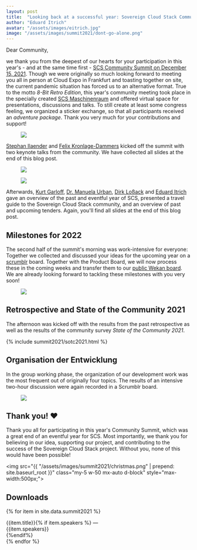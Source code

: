 ```yaml
---
layout: post
title:  "Looking back at a successful year: Sovereign Cloud Stack Community Summit 2021"
author: "Eduard Itrich"
avatar: "/assets/images/eitrich.jpg"
image: "/assets/images/summit2021/dont-go-alone.png"
---
```


Dear Community,

we thank you from the deepest of our hearts for your participation in this year's - and at the same time first - [SCS Community Summit on December 15, 2021](https://eventyay.com/e/cf85f6e7). Though we were originally so much looking forward to meeting you all in person at Cloud Expo in Frankfurt and toasting together on site, the current pandemic situation has forced us to an alternative format. True to the motto *8-Bit Retro Edition*, this year's community meeting took place in the specially created [SCS Maschinenraum](https://github.com/SovereignCloudStack/scs-maschinenraum) and offered virtual space for presentations, discussions and talks. To still create at least some congress feeling, we organized a sticker exchange, so that all participants received an *adventure package*. Thank you very much for your contributions and support!

<figure class="figure mx-auto d-block" style="width:70%">
  <a href="{{ "/assets/images/summit2021/sticker-exchange-2021.jpg" | prepend: site.baseurl_root }}">
    <img src="{{ "/assets/images/summit2021/sticker-exchange-2021.jpg" | prepend: site.baseurl_root }}" class="figure-img w-100">
  </a>
</figure>

[Stephan Ilaender](https://www.linkedin.com/in/stephan-ilaender-128b365/) and [Felix Kronlage-Dammers](https://www.linkedin.com/in/felix-kronlage-dammers-9378a6184/) kicked off the summit with two keynote talks from the community. We have collected all slides at the end of this blog post.

<div class="row">
    <div class="col">
        <figure class="figure mx-auto d-block" style="width:70%">
            <a href="{{ "/assets/images/summit2021/screenshot-stephan.png" | prepend: site.baseurl_root }}">
                <img src="{{ "/assets/images/summit2021/screenshot-stephan.png" | prepend: site.baseurl_root }}" class="figure-img w-100">
            </a>
        </figure>
     </div>
    <div class="col">
        <figure class="figure mx-auto d-block" style="width:70%">
            <a href="{{ "/assets/images/summit2021/screenshot-fkr.png" | prepend: site.baseurl_root }}">
                <img src="{{ "/assets/images/summit2021/screenshot-fkr.png" | prepend: site.baseurl_root }}" class="figure-img w-100">
            </a>
        </figure>
    </div>
</div>

Afterwards, [Kurt Garloff](/garloff), [Dr. Manuela Urban](/urban), [Dirk Loßack](/lossack) and [Eduard Itrich](/itrich) gave an overview of the past and eventful year of SCS, presented a travel guide to the Sovereign Cloud Stack community, and an overview of past and upcoming tenders. Again, you'll find all slides at the end of this blog post.

## Milestones for 2022

The second half of the summit's morning was work-intensive for everyone: Together we collected and discussed your ideas for the upcoming year on a [scrumblr](https://github.com/aliasaria/scrumblr) board. Together with the Product Board, we will now process these in the coming weeks and transfer them to our [public Wekan board](https://ms.scs.sovereignit.de/wekan/b/Zi4PKHTuEhugB7bkX/release-planing-r2). We are already looking forward to tackling these milestones with you very soon!

<figure class="figure mx-auto d-block" style="width:100%">
  <a href="{{ "/assets/images/summit2021/scrumblr-goals-2022.png" | prepend: site.baseurl_root }}">
    <img src="{{ "/assets/images/summit2021/scrumblr-goals-2022.png" | prepend: site.baseurl_root }}" class="figure-img w-100">
  </a>
</figure>

## Retrospective and State of the Community 2021

The afternoon was kicked off with the results from the past retrospective as well as the results of the community survey *State of the Community 2021*.

{% include summit2021/sotc2021.html %}

## Organisation der Entwicklung

In the group working phase, the organization of our development work was the most frequent out of originally four topics. The results of an intensive two-hour discussion were again recorded in a Scrumblr board.

<figure class="figure mx-auto d-block" style="width:100%">
  <a href="{{ "/assets/images/summit2021/scrumblr-organizing.png" | prepend: site.baseurl_root }}">
    <img src="{{ "/assets/images/summit2021/scrumblr-organizing.png" | prepend: site.baseurl_root }}" class="figure-img w-100">
  </a>
</figure>

## Thank you! ❤

Thank you all for participating in this year's Community Summit, which was a great end of an eventful year for SCS. Most importantly, we thank you for believing in our idea, supporting our project, and contributing to the success of the Sovereign Cloud Stack project. Without you, none of this would have been possible!

<img src="{{ "/assets/images/summit2021/christmas.png" | prepend: site.baseurl_root }}" class="my-5 w-50 mx-auto d-block" style="max-width:500px;">

## Downloads

{% for item in site.data.summit2021 %}
<div class="list-group-item list-group-item-action d-flex flex-row align-items-start">
  <div class="ms-2 me-4 my-auto">
    <a class="mt-1 text-decoration-none text-secondary stretched-link" href="{{ item.url | prepend: "/assets/" | prepend: site.baseroot_url }}" target="_blank">
        <i class="fa {{item.icon}}"></i>
    </a>
  </div>
  <div>
    {{item.title}}{% if item.speakers %} — <div class="d-inline small fw-light">{{item.speakers}}</div>{%endif%}
  </div>
</div>
{% endfor %}
